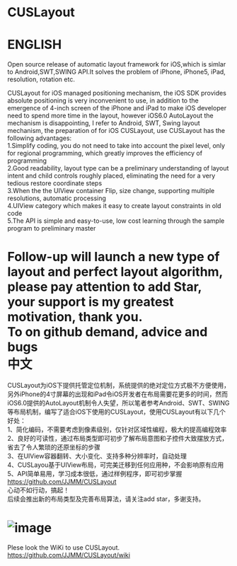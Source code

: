CUSLayout
=========

ENGLISH
=========
Open source release of automatic layout framework for iOS,which is simlar to Android,SWT,SWING API.It solves the problem of iPhone, iPhone5, iPad, resolution, rotation etc.

CUSLayout for iOS managed positioning mechanism, the iOS SDK provides absolute positioning is very inconvenient to use, in addition to the emergence of 4-inch screen of the iPhone and iPad to make iOS developer need to spend more time in the layout, however iOS6.0 AutoLayout the mechanism is disappointing, I refer to Android, SWT, Swing layout mechanism, the preparation of for iOS CUSLayout, use CUSLayout has the following advantages:<br>1.Simplify coding, you do not need to take into account the pixel level, only for regional programming, which greatly improves the efficiency of programming<br>2.Good readability, layout type can be a preliminary understanding of layout intent and child controls roughly placed, eliminating the need for a very tedious restore coordinate steps<br>3.When the the UIView container Flip, size change, supporting multiple resolutions, automatic processing<br>4.UIView category which makes it easy to create layout constraints in old code<br>5.The API is simple and easy-to-use, low cost learning through the sample program to preliminary master<br>Follow-up will launch a new type of layout and perfect layout algorithm, please pay attention to add Star, your support is my greatest motivation, thank you.<br>To on github demand, advice and bugs<br>
中文
=========
CUSLayout为iOS下提供托管定位机制，系统提供的绝对定位方式极不方便使用，另外iPhone的4寸屏幕的出现和iPad令iOS开发者在布局需要花更多的时间，然而iOS6.0提供的AutoLayout机制令人失望，所以笔者参考Android、SWT、SWING等布局机制，编写了适合iOS下使用的CUSLayout，使用CUSLayout有以下几个好处：<br>
1、简化编码，不需要考虑到像素级别，仅针对区域性编程，极大的提高编程效率<br>
2、良好的可读性，通过布局类型即可初步了解布局意图和子控件大致摆放方式，省去了令人繁琐的还原坐标的步骤<br>
3、在UIView容器翻转、大小变化、支持多种分辨率时，自动处理<br>
4、CUSLayou基于UIView布局，可完美迁移到任何应用种，不会影响原有应用<br>
5、API简单易用，学习成本很低，通过样例程序，即可初步掌握<br>
https://github.com/JJMM/CUSLayout<br>
心动不如行动，搞起！<br>
后续会推出新的布局类型及完善布局算法，请关注add star，多谢支持。<br>

 ![image](https://github.com/JJMM/CUSLayout/raw/master/CUSLayoutIntr.gif)
=========
Plese look the WiKi to use CUSLayout.<br>
https://github.com/JJMM/CUSLayout/wiki